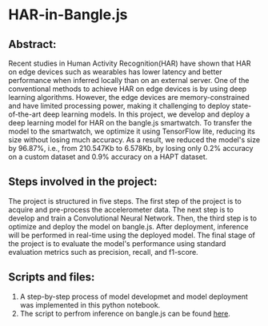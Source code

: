 # HAR-in-Bangle.js

## Abstract:
Recent studies in Human Activity Recognition(HAR) have shown that  HAR on edge devices such as wearables has lower latency and better performance when inferred locally than on an external server. One of the conventional methods to achieve HAR on edge devices is by using deep learning algorithms. However, the edge devices are memory-constrained and have limited processing power, making it challenging to deploy state-of-the-art deep learning models. In this project, we develop and deploy a deep learning model for HAR on the bangle.js smartwatch. To transfer the model to the smartwatch, we optimize it using TensorFlow lite, reducing its size without losing much accuracy. As a result, we reduced the model's size by 96.87\%, i.e., from 210.547Kb to 6.578Kb, by losing only 0.2\% accuracy on a custom dataset and 0.9\% accuracy on a HAPT dataset.

## Steps involved in the project:
The project is structured in five steps. The first step of the project is to acquire and pre-process the accelerometer data. The next step is to develop and train a Convolutional Neural Network. Then, the third step is to optimize and deploy the model on bangle.js. After deployment, inference will be performed in real-time using the deployed model. The final stage of the project is to evaluate the model's performance using standard evaluation metrics such as precision, recall, and f1-score.

## Scripts and files:
1) A step-by-step process of model developmet and model deployment was implemented in this python notebook.
2) The script to perfrom inference on bangle.js can be found [here]("../Utils/prediction.js").
